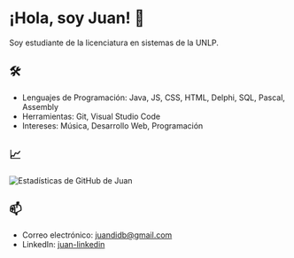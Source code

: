 # ¡Hola, soy Juan! 👋

Soy estudiante de la licenciatura en sistemas de la UNLP.

## 🛠️ 
- Lenguajes de Programación: Java, JS, CSS, HTML, Delphi, SQL, Pascal, Assembly
- Herramientas: Git, Visual Studio Code
- Intereses: Música, Desarrollo Web, Programación

## 📈 
![Estadísticas de GitHub de Juan](https://github-readme-stats.vercel.app/api?username=juandddb&show_icons=true&theme=radical)

## 📫 

- Correo electrónico: juandidb@gmail.com
- LinkedIn: [juan-linkedin](https://www.linkedin.com/in/juan-linkedin)


